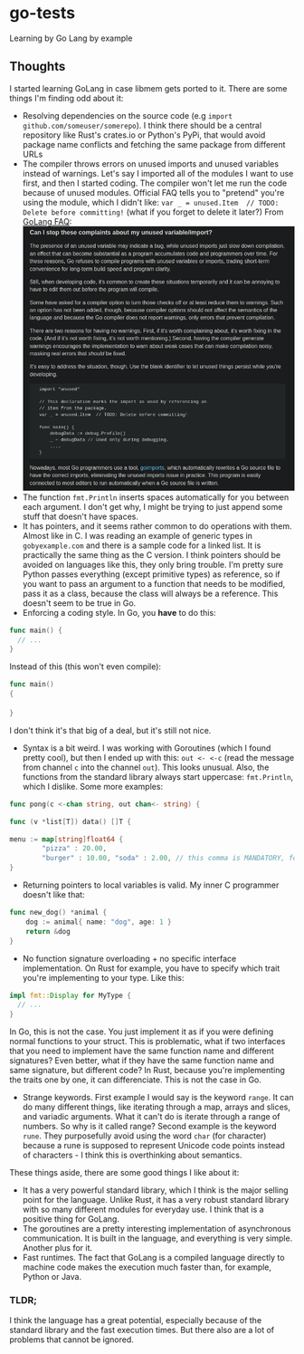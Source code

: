 # go-tests
Learning by Go Lang by example

## Thoughts
I started learning GoLang in case libmem gets ported to it. There are some things I'm finding odd about it:
- Resolving dependencies on the source code (e.g `import github.com/someuser/somerepo`). I think there should be a central repository like Rust's crates.io or Python's PyPi, that would avoid package name conflicts and fetching the same package from different URLs
- The compiler throws errors on unused imports and unused variables instead of warnings. Let's say I imported all of the modules I want to use first, and then I started coding. The compiler won't let me run the code because of unused modules. Official FAQ tells you to "pretend" you're using the module, which I didn't like: `var _ = unused.Item  // TODO: Delete before committing!` (what if you forget to delete it later?)
From [GoLang FAQ](https://go.dev/doc/faq#unused_variables_and_imports):
![unused](unused.png)
- The function `fmt.Println` inserts spaces automatically for you between each argument. I don't get why, I might be trying to just append some stuff that doesn't have spaces.
- It has pointers, and it seems rather common to do operations with them. Almost like in C. I was reading an example of generic types in `gobyexample.com` and there is a sample code for a linked list. It is practically the same thing as the C version. I think pointers should be avoided on languages like this, they only bring trouble. I'm pretty sure Python passes everything (except primitive types) as reference, so if you want to pass an argument to a function that needs to be modified, pass it as a class, because the class will always be a reference. This doesn't seem to be true in Go.
- Enforcing a coding style. In Go, you **have** to do this:
```go
func main() {
  // ...
}
```
Instead of this (this won't even compile):
```go
func main()
{

}
```
I don't think it's that big of a deal, but it's still not nice.
- Syntax is a bit weird. I was working with Goroutines (which I found pretty cool), but then I ended up with this: `out <- <-c` (read the message from channel `c` into the channel `out`). This looks unusual. Also, the functions from the standard library always start uppercase: `fmt.Println`, which I dislike. Some more examples:
```go
func pong(c <-chan string, out chan<- string) {
```
```go
func (v *list[T]) data() []T {
```
```go
menu := map[string]float64 {
        "pizza" : 20.00,
        "burger" : 10.00, "soda" : 2.00, // this comma is MANDATORY, for some reason
}
```
- Returning pointers to local variables is valid. My inner C programmer doesn't like that:
```go
func new_dog() *animal {
    dog := animal{ name: "dog", age: 1 }
    return &dog
}
```
- No function signature overloading + no specific interface implementation. On Rust for example, you have to specify which trait you're implementing to your type. Like this:
```rust
impl fmt::Display for MyType {
  // ...
}
```
In Go, this is not the case. You just implement it as if you were defining normal functions to your struct. This is problematic, what if two interfaces that you need to implement have the same function name and different signatures? Even better, what if they have the same function name and same signature, but different code? In Rust, because you're implementing the traits one by one, it can differenciate. This is not the case in Go.

- Strange keywords. First example I would say is the keyword `range`. It can do many different things, like iterating through a map, arrays and slices, and variadic arguments. What it can't do is iterate through a range of numbers. So why is it called range? Second example is the keyword `rune`. They purposefully avoid using the word `char` (for character) because a rune is supposed to represent Unicode code points instead of characters - I think this is overthinking about semantics.

These things aside, there are some good things I like about it:
- It has a very powerful standard library, which I think is the major selling point for the language. Unlike Rust, it has a very robust standard library with so many different modules for everyday use. I think that is a positive thing for GoLang.
- The goroutines are a pretty interesting implementation of asynchronous communication. It is built in the language, and everything is very simple. Another plus for it.
- Fast runtimes. The fact that GoLang is a compiled language directly to machine code makes the execution much faster than, for example, Python or Java.

### TLDR;
I think the language has a great potential, especially because of the standard library and the fast execution times. But there also are a lot of problems that cannot be ignored.
